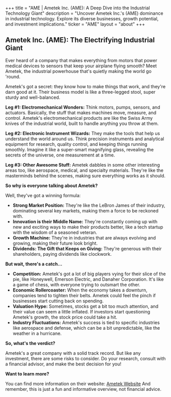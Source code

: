 +++
title = "AME |  Ametek Inc. (AME): A Deep Dive into the Industrial Technology Giant"
description = "Uncover Ametek Inc.'s (AME) dominance in industrial technology. Explore its diverse businesses, growth potential, and investment implications."
ticker = "AME"
layout = "about"
+++

        


## Ametek Inc. (AME): The Electrifying Industrial Giant 

Ever heard of a company that makes everything from motors that power medical devices to sensors that keep your airplane flying smooth? Meet Ametek, the industrial powerhouse that's quietly making the world go 'round.  

Ametek's got a secret: they know how to make things that work, and they're darn good at it. Their business model is like a three-legged stool, super sturdy and well-balanced.  

**Leg #1: Electromechanical Wonders:** Think motors, pumps, sensors, and actuators. Basically, the stuff that makes machines move, measure, and control. Ametek's electromechanical products are like the Swiss Army knives of the industrial world, built to handle anything you throw at them.  

**Leg #2: Electronic Instrument Wizards:** They make the tools that help us understand the world around us. Think precision instruments and analytical equipment for research, quality control, and keeping things running smoothly.  Imagine it like a super-smart magnifying glass, revealing the secrets of the universe, one measurement at a time.

**Leg #3: Other Awesome Stuff:** Ametek dabbles in some other interesting areas too, like aerospace, medical, and specialty materials.  They're like the masterminds behind the scenes, making sure everything works as it should.  

**So why is everyone talking about Ametek?**

Well, they've got a winning formula:

* **Strong Market Position:** They're like the LeBron James of their industry, dominating several key markets, making them a force to be reckoned with.  
* **Innovation is their Middle Name:** They're constantly coming up with new and exciting ways to make their products better, like a tech startup with the wisdom of a seasoned veteran. 
* **Growth Machine:** They're in industries that are always evolving and growing, making their future look bright. 
* **Dividends: The Gift that Keeps on Giving:** They're generous with their shareholders, paying dividends like clockwork.  

**But wait, there's a catch…**

* **Competition:** Ametek's got a lot of big players vying for their slice of the pie, like Honeywell, Emerson Electric, and Danaher Corporation.  It's like a game of chess, with everyone trying to outsmart the other.  
* **Economic Rollercoaster:**  When the economy takes a downturn, companies tend to tighten their belts.  Ametek could feel the pinch if businesses start cutting back on spending.  
* **Valuation Hype:** Sometimes, stocks get a bit too much attention, and their value can seem a little inflated.  If investors start questioning Ametek's growth, the stock price could take a hit. 
* **Industry Fluctuations:** Ametek's success is tied to specific industries like aerospace and defense, which can be a bit unpredictable, like the weather in a hurricane.

**So, what's the verdict?**

Ametek's a great company with a solid track record.  But like any investment, there are some risks to consider.  Do your research, consult with a financial advisor, and make the best decision for you! 

**Want to learn more?** 

You can find more information on their website: [Ametek Website](https://www.ametek.com/) And remember, this is just a fun and informative overview, not financial advice.  

        